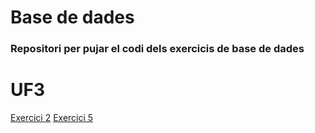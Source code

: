 # Base de dades

### Repositori per pujar el codi dels exercicis de base de dades
# UF3
[Exercici 2](https://github.com/DavidRomero839028432/Base-de-dades/blob/main/UF3/Exercici%202.md)
[Exercici 5](https://github.com/DavidRomero839028432/Base-de-dades/blob/main/UF3/Exercici%205.md)
